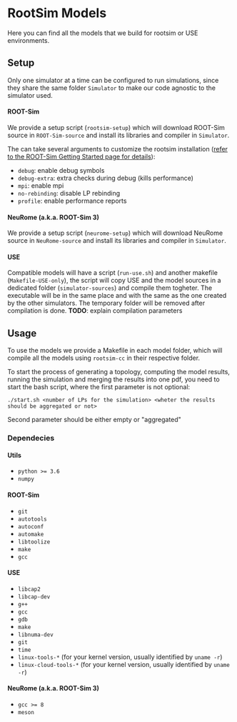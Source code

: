 # RootSim Models
Here you can find all the models that we build for rootsim or USE environments.

## Setup

Only one simulator at a time can be configured to run simulations, since they share the same folder `Simulator` to make our code agnostic to the simulator used.

#### ROOT-Sim
We provide a setup script (`rootsim-setup`) which will download ROOT-Sim source in `ROOT-Sim-source` and install its libraries and compiler in `Simulator`.

The can take several arguments to customize the rootsim installation ([refer to the ROOT-Sim Getting Started page for details](https://hpdcs.github.io/ROOT-Sim//getting-started.html)):

- `debug`: enable debug symbols
- `debug-extra`: extra checks during debug (kills performance)
- `mpi`: enable mpi
- `no-rebinding`: disable LP rebinding
- `profile`: enable performance reports

#### NeuRome (a.k.a. ROOT-Sim 3)
We provide a setup script (`neurome-setup`) which will download NeuRome source in `NeuRome-source` and install its libraries and compiler in `Simulator`.

#### USE
Compatible models will have a script (`run-use.sh`) and another makefile (`Makefile-USE-only`), the script will copy USE and the model sources in a dedicated folder (`simulator-sources`) and compile them togheter. The executable will be in the same place and with the same as the one created by the other simulators. The temporary folder will be removed after compilation is done.
__TODO__: explain compilation parameters

## Usage
To use the models we provide a Makefile in each model folder, which will compile all the models using `rootsim-cc` in their respective folder.

To start the process of generating a topology, computing the model results, running the simulation and merging the results into one pdf, you need to start the bash script, where the first parameter is not optional:

`./start.sh <number of LPs for the simulation> <wheter the results should be aggregated or not>`

Second parameter should be either empty or "aggregated"

### Dependecies

#### Utils
- `python >= 3.6`
- `numpy`

#### ROOT-Sim
- `git`
- `autotools`
- `autoconf`
- `automake`
- `libtoolize`
- `make`
- `gcc`

#### USE
- `libcap2`
- `libcap-dev`
- `g++`
- `gcc`
- `gdb`
- `make`
- `libnuma-dev`
- `git`
- `time`
- `linux-tools-*` (for your kernel version, usually identified by `uname -r`)
- `linux-cloud-tools-*` (for your kernel version, usually identified by `uname -r`)

#### NeuRome (a.k.a. ROOT-Sim 3)
- `gcc >= 8`
- `meson`
